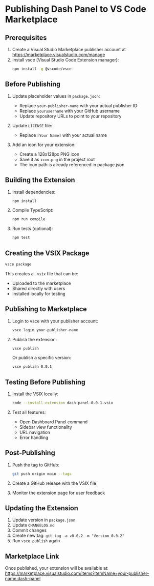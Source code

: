 # Publishing Dash Panel to VS Code Marketplace

## Prerequisites

1. Create a Visual Studio Marketplace publisher account at https://marketplace.visualstudio.com/manage
2. Install vsce (Visual Studio Code Extension manager):
   ```bash
   npm install -g @vscode/vsce
   ```

## Before Publishing

1. Update placeholder values in `package.json`:
   - Replace `your-publisher-name` with your actual publisher ID
   - Replace `yourusername` with your GitHub username
   - Update repository URLs to point to your repository

2. Update `LICENSE` file:
   - Replace `[Your Name]` with your actual name

3. Add an icon for your extension:
   - Create a 128x128px PNG icon
   - Save it as `icon.png` in the project root
   - The icon path is already referenced in package.json

## Building the Extension

1. Install dependencies:
   ```bash
   npm install
   ```

2. Compile TypeScript:
   ```bash
   npm run compile
   ```

3. Run tests (optional):
   ```bash
   npm test
   ```

## Creating the VSIX Package

```bash
vsce package
```

This creates a `.vsix` file that can be:
- Uploaded to the marketplace
- Shared directly with users
- Installed locally for testing

## Publishing to Marketplace

1. Login to vsce with your publisher account:
   ```bash
   vsce login your-publisher-name
   ```

2. Publish the extension:
   ```bash
   vsce publish
   ```

   Or publish a specific version:
   ```bash
   vsce publish 0.0.1
   ```

## Testing Before Publishing

1. Install the VSIX locally:
   ```bash
   code --install-extension dash-panel-0.0.1.vsix
   ```

2. Test all features:
   - Open Dashboard Panel command
   - Sidebar view functionality
   - URL navigation
   - Error handling

## Post-Publishing

1. Push the tag to GitHub:
   ```bash
   git push origin main --tags
   ```

2. Create a GitHub release with the VSIX file

3. Monitor the extension page for user feedback

## Updating the Extension

1. Update version in `package.json`
2. Update `CHANGELOG.md`
3. Commit changes
4. Create new tag: `git tag -a v0.0.2 -m "Version 0.0.2"`
5. Run `vsce publish` again

## Marketplace Link

Once published, your extension will be available at:
https://marketplace.visualstudio.com/items?itemName=your-publisher-name.dash-panel